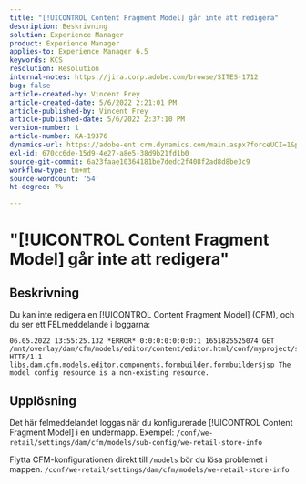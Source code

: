 ```yaml
---
title: "[!UICONTROL Content Fragment Model] går inte att redigera"
description: Beskrivning
solution: Experience Manager
product: Experience Manager
applies-to: Experience Manager 6.5
keywords: KCS
resolution: Resolution
internal-notes: https://jira.corp.adobe.com/browse/SITES-1712
bug: false
article-created-by: Vincent Frey
article-created-date: 5/6/2022 2:21:01 PM
article-published-by: Vincent Frey
article-published-date: 5/6/2022 2:37:10 PM
version-number: 1
article-number: KA-19376
dynamics-url: https://adobe-ent.crm.dynamics.com/main.aspx?forceUCI=1&pagetype=entityrecord&etn=knowledgearticle&id=c91330bb-47cd-ec11-a7b5-6045bd00db25
exl-id: 670cc6de-15d9-4e27-a8e5-38d9b21fd1b0
source-git-commit: 6a23faae10364181be7dedc2f408f2ad8d8be3c9
workflow-type: tm+mt
source-wordcount: '54'
ht-degree: 7%

---
```


# &quot;[!UICONTROL Content Fragment Model] går inte att redigera&quot;

## Beskrivning


Du kan inte redigera en [!UICONTROL Content Fragment Model] (CFM), och du ser ett FELmeddelande i loggarna:

```
06.05.2022 13:55:25.132 *ERROR* 0:0:0:0:0:0:0:1 1651825525074 GET 
/mnt/overlay/dam/cfm/models/editor/content/editor.html/conf/myproject/settings/dam/cfm/models/mycompanymodels HTTP/1.1 
libs.dam.cfm.models.editor.components.formbuilder.formbuilder$jsp The model config resource is a non-existing resource.
```

## Upplösning


Det här felmeddelandet loggas när du konfigurerade [!UICONTROL Content Fragment Model] i en undermapp.
Exempel: `/conf/we-retail/settings/dam/cfm/models/sub-config/we-retail-store-info` 

Flytta CFM-konfigurationen direkt till `/models` bör du lösa problemet i mappen.
`/conf/we-retail/settings/dam/cfm/models/we-retail-store-info`
